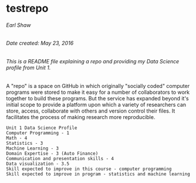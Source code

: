 # testrepo
###### Earl Shaw
###### Date created: May 23, 2016
###### This is a README file explaining a repo and providing my Data Science profile from Unit 1.

 A "repo" is a space on GitHub in which originally "socially coded" computer programs were stored
 to make it easy for a number of collaborators to work together to build these programs. But the service
 has expanded beyond it's initial scope to provide a platform upon which a variety of researchers can 
 store, access, collaborate with others and version control their files. It facilitates the process of making
 research more reproducible.

```
Unit 1 Data Science Profile
Computer Programming - 1
Math - 4
Statistics - 3
Machine Learning - 3
Domain Expertise - 3 (Auto Finance)
Communication and presentation skills - 4
Data visualization - 3.5
Skill expected to improve in this course - computer programming
Skill expected to improve in program - statistics and machine learning
